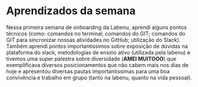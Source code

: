 # Aprendizados da semana 

Nessa primeira semana de onboarding da Labenu, aprendi alguns pontos técnicos (como: comandos no terminal; comandos do GIT; comandos do GIT para sincronizar nossas atividades no GitHub; utilização do Slack). Também aprendi pontos importantissimos sobre exposição de dúvidas na plataforma do slack, metodologias de ensino ativo (utilizada pela labenu) e tivemos uma super palestra sobre diversidade (**AMEI MUITOOO**) que exemplificava diversos posicionamentos que não cabem mais nos dias de hoje e apresentou diversas pautas importantissimas para uma boa convivência e trabalho em grupo (tanto na labenu, quanto na vida pessoal).